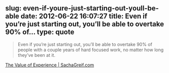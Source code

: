 slug: even-if-youre-just-starting-out-youll-be-able
date: 2012-06-22 16:07:27
title: Even if you’re just starting out, you’ll be able to overtake 90% of...
type: quote
---

> Even if you’re just starting out, you’ll be able to overtake 90% of people with a couple years of hard focused work, no matter how long they’ve been at it.

[The Value of Experience | SachaGreif.com](http://sachagreif.com/the-value-of-experience/)
